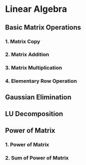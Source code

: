 # **Linear Algebra**
## **Basic Matrix Operations**
### **1. Matrix Copy**
### **2. Matrix Addition**
### **3. Matrix Multiplication**
### **4. Elementary Row Operation**

## **Gaussian Elimination**

## **LU Decomposition**

## **Power of Matrix**
### **1. Power of Matrix**
### **2. Sum of Power of Matrix**
